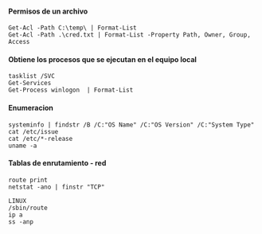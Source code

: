 #### Permisos de un archivo
```
Get-Acl -Path C:\temp\ | Format-List
Get-Acl -Path .\cred.txt | Format-List -Property Path, Owner, Group, Access 
```

#### Obtiene los procesos que se ejecutan en el equipo local
```
tasklist /SVC
Get-Services
Get-Process winlogon  | Format-List
```

#### Enumeracion
```
systeminfo | findstr /B /C:"OS Name" /C:"OS Version" /C:"System Type"
cat /etc/issue
cat /etc/*-release
uname -a
```

#### Tablas de enrutamiento - red
```
route print
netstat -ano | finstr "TCP"

LINUX
/sbin/route
ip a
ss -anp
```







